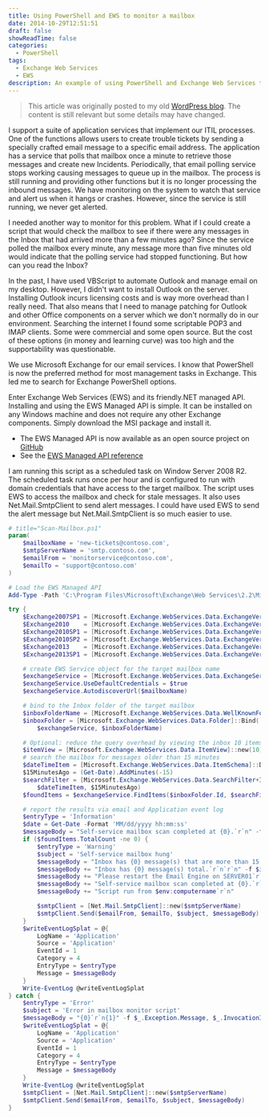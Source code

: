 ```yaml
---
title: Using PowerShell and EWS to monitor a mailbox
date: 2014-10-29T12:51:51
draft: false
showReadTime: false
categories:
  - PowerShell
tags:
  - Exchange Web Services
  - EWS
description: An example of using PowerShell and Exchange Web Services to monitor a mailbox.
---
```


> This article was originally posted to my old [WordPress blog][wp]. The content is still relevant
> but some details may have changed.

I support a suite of application services that implement our ITIL processes. One of the functions
allows users to create trouble tickets by sending a specially crafted email message to a specific
email address. The application has a service that polls that mailbox once a minute to retrieve those
messages and create new Incidents. Periodically, that email polling service stops working causing
messages to queue up in the mailbox. The process is still running and providing other functions but
it is no longer processing the inbound messages. We have monitoring on the system to watch that
service and alert us when it hangs or crashes. However, since the service is still running, we never
get alerted.

I needed another way to monitor for this problem. What if I could create a script that would check
the mailbox to see if there were any messages in the Inbox that had arrived more than a few minutes
ago? Since the service polled the mailbox every minute, any message more than five minutes old would
indicate that the polling service had stopped functioning. But how can you read the Inbox?

In the past, I have used VBScript to automate Outlook and manage email on my desktop. However, I
didn't want to install Outlook on the server. Installing Outlook incurs licensing costs and is way
more overhead than I really need. That also means that I need to manage patching for Outlook and
other Office components on a server which we don't normally do in our environment. Searching the
internet I found some scriptable POP3 and IMAP clients. Some were commercial and some open source.
But the cost of these options (in money and learning curve) was too high and the supportability was
questionable.

We use Microsoft Exchange for our email services. I know that PowerShell is now the preferred method
for most management tasks in Exchange. This led me to search for Exchange PowerShell options.

Enter Exchange Web Services (EWS) and its friendly.NET managed API. Installing and using the EWS
Managed API is simple. It can be installed on any Windows machine and does not require any other
Exchange components. Simply download the MSI package and install it.

- The EWS Managed API is now available as an open source project on [GitHub][01]
- See the [EWS Managed API reference][02]

I am running this script as a scheduled task on Window Server 2008 R2. The scheduled task runs once
per hour and is configured to run with domain credentials that have access to the target mailbox.
The script uses EWS to access the mailbox and check for stale messages. It also uses
Net.Mail.SmtpClient to send alert messages. I could have used EWS to send the alert message but
Net.Mail.SmtpClient is so much easier to use.

```powershell
# title="Scan-Mailbox.ps1"
param(
    $mailboxName = 'new-tickets@contoso.com',
    $smtpServerName = 'smtp.contoso.com',
    $emailFrom = 'monitorservice@contoso.com',
    $emailTo = 'support@contoso.com'
)

# Load the EWS Managed API
Add-Type -Path 'C:\Program Files\Microsoft\Exchange\Web Services\2.2\Microsoft.Exchange.WebServices.dll'

try {
    $Exchange2007SP1 = [Microsoft.Exchange.WebServices.Data.ExchangeVersion]::Exchange2007_SP1
    $Exchange2010    = [Microsoft.Exchange.WebServices.Data.ExchangeVersion]::Exchange2010
    $Exchange2010SP1 = [Microsoft.Exchange.WebServices.Data.ExchangeVersion]::Exchange2010_SP1
    $Exchange2010SP2 = [Microsoft.Exchange.WebServices.Data.ExchangeVersion]::Exchange2010_SP2
    $Exchange2013    = [Microsoft.Exchange.WebServices.Data.ExchangeVersion]::Exchange2013
    $Exchange2013SP1 = [Microsoft.Exchange.WebServices.Data.ExchangeVersion]::Exchange2013_SP1

    # create EWS Service object for the target mailbox name
    $exchangeService = [Microsoft.Exchange.WebServices.Data.ExchangeService]::new($Exchange2010SP2)
    $exchangeService.UseDefaultCredentials = $true
    $exchangeService.AutodiscoverUrl($mailboxName)

    # bind to the Inbox folder of the target mailbox
    $inboxFolderName = [Microsoft.Exchange.WebServices.Data.WellKnownFolderName]::Inbox
    $inboxFolder = [Microsoft.Exchange.WebServices.Data.Folder]::Bind(
        $exchangeService, $inboxFolderName)

    # Optional: reduce the query overhead by viewing the inbox 10 items at a time
    $itemView = [Microsoft.Exchange.WebServices.Data.ItemView]::new(10)
    # search the mailbox for messages older than 15 minutes
    $dateTimeItem = [Microsoft.Exchange.WebServices.Data.ItemSchema]::DateTimeReceived
    $15MinutesAgo = (Get-Date).AddMinutes(-15)
    $searchFilter = [Microsoft.Exchange.WebServices.Data.SearchFilter+IsLessThanOrEqualTo]::new(
        $dateTimeItem, $15MinutesAgo)
    $foundItems = $exchangeService.FindItems($inboxFolder.Id, $searchFilter, $itemView)

    # report the results via email and Application event log
    $entryType = 'Information'
    $date = Get-Date -Format 'MM/dd/yyyy hh:mm:ss'
    $messageBody = "Self-service mailbox scan completed at {0}.`r`n" -f $date
    if ($foundItems.TotalCount -ne 0) {
        $entryType = 'Warning'
        $subject = 'Self-service mailbox hung'
        $messageBody = "Inbox has {0} message(s) that are more than 15 minutes old.`r`n" -f $foundItems.TotalCount
        $messageBody += "Inbox has {0} message(s) total.`r`n`r`n" -f $inboxFolder.TotalCount
        $messageBody += "Please restart the Email Engine on SERVER01`r`n"
        $messageBody += "Self-service mailbox scan completed at {0}.`r`n" -f $date
        $messageBody += "Script run from $env:computername`r`n"

        $smtpClient = [Net.Mail.SmtpClient]::new($smtpServerName)
        $smtpClient.Send($emailFrom, $emailTo, $subject, $messageBody)
    }
    $writeEventLogSplat = @{
        LogName = 'Application'
        Source = 'Application'
        EventId = 1
        Category = 4
        EntryType = $entryType
        Message = $messageBody
    }
    Write-EventLog @writeEventLogSplat
} catch {
    $entryType = 'Error'
    $subject = 'Error in mailbox monitor script'
    $messageBody = "{0}`r`n{1}" -f $_.Exception.Message, $_.InvocationInfo.PositionMessage
    $writeEventLogSplat = @{
        LogName = 'Application'
        Source = 'Application'
        EventId = 1
        Category = 4
        EntryType = $entryType
        Message = $messageBody
    }
    Write-EventLog @writeEventLogSplat
    $smtpClient = [Net.Mail.SmtpClient]::new($smtpServerName)
    $smtpClient.Send($emailFrom, $emailTo, $subject, $messageBody)
}
```

<!-- link references -->
[01]: https://github.com/officedev/ews-managed-api
[02]: https://learn.microsoft.com/dotnet/api/microsoft.exchange.webservices.data.emailmessage?view=exchange-ews-api
[wp]: https://seanonit.wordpress.com/
